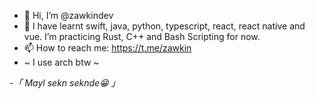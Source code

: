 - 👋 Hi, I’m @zawkindev
- 🌱 I have learnt swift, java, python, typescript, react, react native and vue. I’m practicing Rust, C++ and Bash Scripting for now.
- 📫 How to reach me: https://t.me/zawkin
- ~ I use arch btw ~ 

-*「 Mayl sekn seknde😁 」*
<!---
zawkindev/zawkindev is a ✨ special ✨ repository because its `README.md` (this file) appears on your GitHub profile.
You can click the Preview link to take a look at your changes.
--->
